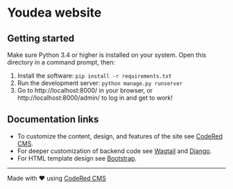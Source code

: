 # Youdea website

## Getting started

Make sure Python 3.4 or higher is installed on your system.
Open this directory in a command prompt, then:

1. Install the software: `pip install -r requirements.txt`
2. Run the development server: `python manage.py runserver`
3. Go to http://localhost:8000/ in your browser, or http://localhost:8000/admin/ to log in and get to work!

## Documentation links

* To customize the content, design, and features of the site see [CodeRed CMS](https://docs.coderedcorp.com/cms/).
* For deeper customization of backend code see [Wagtail](http://docs.wagtail.io/) and [Django](https://docs.djangoproject.com/).
* For HTML template design see [Bootstrap](https://getbootstrap.com/).

---

Made with ♥ using [CodeRed CMS](https://www.coderedcorp.com/cms/)
